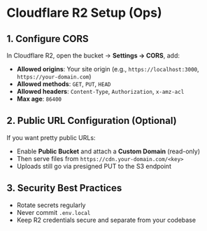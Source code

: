 # Cloudflare R2 Setup (Ops)

## 1. Configure CORS
In Cloudflare R2, open the bucket → **Settings → CORS**, add:
- **Allowed origins**: Your site origin (e.g., `https://localhost:3000`, `https://your-domain.com`)
- **Allowed methods**: `GET`, `PUT`, `HEAD`
- **Allowed headers**: `Content-Type`, `Authorization`, `x-amz-acl`
- **Max age**: `86400`

## 2. Public URL Configuration (Optional)
If you want pretty public URLs:
- Enable **Public Bucket** and attach a **Custom Domain** (read-only)
- Then serve files from `https://cdn.your-domain.com/<key>`
- Uploads still go via presigned PUT to the S3 endpoint

## 3. Security Best Practices
- Rotate secrets regularly
- Never commit `.env.local`
- Keep R2 credentials secure and separate from your codebase